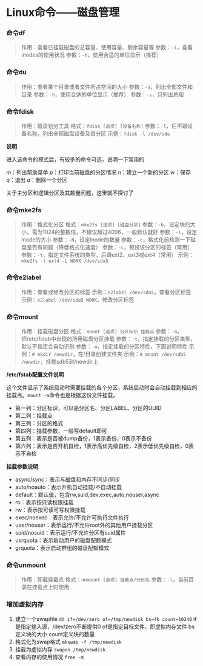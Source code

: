 # Linux命令——磁盘管理

### 命令df

> 作用：查看已挂载磁盘的总容量、使用容量、剩余容量等
> 参数：`-i`，查看inodes的使用状况
> 参数：`-h`，使用合适的单位显示（推荐）

### 命令du

> 作用：查看某个目录或者文件所占空间的大小
> 参数：`-a`，列出全部文件和目录
> 参数：`-h`，使用合适的单位显示（推荐）
> 参数：`-s`，只列出总和

### 命令fdisk

> 作用：磁盘划分工具
> 格式：`fdisk [选项] [设备名称]`
> 参数：`-l`，后不跟设备名称，列出全部磁盘设备及其分区
> 示例：`fdisk -l /dev/sda`

**说明**

进入该命令的模式后，有较多的命令可选，说明一下常用的

*m*：列出帮助菜单
*p*：打印当前磁盘的分区情况
*n*：建立一个新的分区
*w*：保存
*q*：退出
*d*：删除一个分区

关于主分区和逻辑分区及其数量问题，这里就不探讨了

### 命令mke2fs

> 作用：格式化分区
> 格式：`mke2fs [选项] [磁盘分区]`
> 参数：`-b`，设定块的大小，需为1024的整数倍，不建议超过4096，一般默认就好
> 参数：`-i`，设定inode的大小
> 参数：`-N`，设定inode的数量
> 参数：`-c`，格式化前检测一下磁盘是否有问题（降低格式化速度）
> 参数：`-L`，预设该分区的标签（常用）
> 参数：`-t`，指定文件系统的类型，后跟ext2、ext3或ext4（常用）
> 示例：`mke2fs -t ext4 -L WORK /dev/sda5`

### 命令e2label

> 作用：查看或修改分区的标签
> 示例：`e2label /dev/sda5`，查看分区标签
> 示例：`e2label /dev/sda5 WORK`，修改分区标签

### 命令mount

> 作用：挂载磁盘分区
> 格式：`mount [选项] 分区标识 挂载点`
> 参数：`-a`，把/etc/fstab中出现的所用磁盘分区挂载
> 参数：`-t`，指定挂载的分区类型，默认不指定会自动识别
> 参数：`-o`，指定挂载的分区特性，下面说明特性
> 示例：`# mkdir /newdir`，在/目录创建文件夹
> 示例：`# mount /dev/sdb5 /newdir`，挂载sdb5到/newdir上

**/etc/fstab配置文件说明**

这个文件显示了系统启动时需要挂载的各个分区，系统启动时会自动挂载到相应的挂载点。`mount -a`命令也是根据这份文件挂载。

- 第一列：分区标识，可以是分区名、分区LABEL、分区的UUID
- 第二列：挂载点
- 第三列：分区的格式
- 第四列：挂载参数，一般写default即可
- 第五列：表示是否被dump备份，1表示备份，0表示不备份
- 第六列：表示是否开机自检，1表示高优先级自检，2表示低优先级自检，0表示不自检

**挂载参数说明**

- async/sync：表示与磁盘和内存不同步/同步
- auto/noauto：表示开机自动挂载/不自动挂载
- default：默认值，包含rw,suid,dev,exec,auto,nouser,async
- ro：表示按只读权限挂载
- rw：表示按可读可写权限挂载
- exec/noexec：表示允许/不允许可执行文件执行
- user/nouser：表示运行/不允许root外的其他用户挂载分区
- suid/nosuid：表示运行/不允许分区有suid属性
- usrquota：表示启动用户的磁盘配额模式
- grquota：表示启动群组的磁盘配额模式

### 命令unmount

> 作用：卸载挂载点
> 格式：`unmount [选项] 挂载点/分区名`
> 参数：`-l`，当前目录在挂载点上时使用

### 增加虚拟内存

1. 建立一个swapfile
    `dd if=/dev/zero of=/tmp/newdisk bs=4k count=10240`
    if是指定输入源，/dev/zero不断提供0
    of是指定目标文件，即虚拟内存文件
    bs定义块的大小
    count定义块的数量
2. 格式化为swap格式
    `mkswap -f /tmp/newdisk`
3. 挂载为虚拟内存
    `swapon /tmp/newdisk`
4. 查看内存的使用情况
    `free -m`